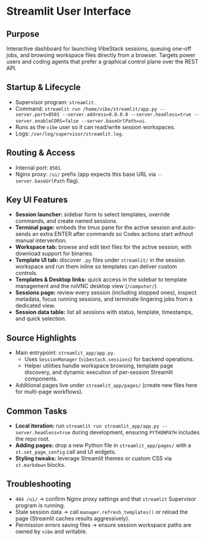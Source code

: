# Streamlit User Interface

## Purpose
Interactive dashboard for launching VibeStack sessions, queuing one-off jobs, and browsing workspace files directly from a browser. Targets power users and coding agents that prefer a graphical control plane over the REST API.

## Startup & Lifecycle
- Supervisor program: `streamlit`.
- Command: `streamlit run /home/vibe/streamlit/app.py --server.port=8501 --server.address=0.0.0.0 --server.headless=true --server.enableCORS=false --server.baseUrlPath=ui`.
- Runs as the `vibe` user so it can read/write session workspaces.
- Logs: `/var/log/supervisor/streamlit.log`.

## Routing & Access
- Internal port: `8501`.
- Nginx proxy: `/ui/` prefix (app expects this base URL via `--server.baseUrlPath` flag).

## Key UI Features
- **Session launcher:** sidebar form to select templates, override commands, and create named sessions.
- **Terminal page:** embeds the tmux pane for the active session and auto-sends an extra ENTER after commands so Codex actions start without manual intervention.
- **Workspace tab:** browse and edit text files for the active session, with download support for binaries.
- **Template UI tab:** discover `.py` files under `streamlit/` in the session workspace and run them inline so templates can deliver custom controls.
- **Templates & Desktop links:** quick access in the sidebar to template management and the noVNC desktop view (`/computer/`).
- **Sessions page:** review every session (including stopped ones), inspect metadata, focus running sessions, and terminate lingering jobs from a dedicated view.
- **Session data table:** list all sessions with status, template, timestamps, and quick selection.

## Source Highlights
- Main entrypoint: `streamlit_app/app.py`.
  - Uses `SessionManager` (`vibestack.sessions`) for backend operations.
  - Helper utilities handle workspace browsing, template page discovery, and dynamic execution of per-session Streamlit components.
- Additional pages live under `streamlit_app/pages/` (create new files here for multi-page workflows).

## Common Tasks
- **Local iteration:** run `streamlit run streamlit_app/app.py --server.headless=true` during development, ensuring `PYTHONPATH` includes the repo root.
- **Adding pages:** drop a new Python file in `streamlit_app/pages/` with a `st.set_page_config` call and UI widgets.
- **Styling tweaks:** leverage Streamlit themes or custom CSS via `st.markdown` blocks.

## Troubleshooting
- `404 /ui/` → confirm Nginx proxy settings and that `streamlit` Supervisor program is running.
- Stale session data → call `manager.refresh_templates()` or reload the page (Streamlit caches results aggressively).
- Permission errors saving files → ensure session workspace paths are owned by `vibe` and writable.
